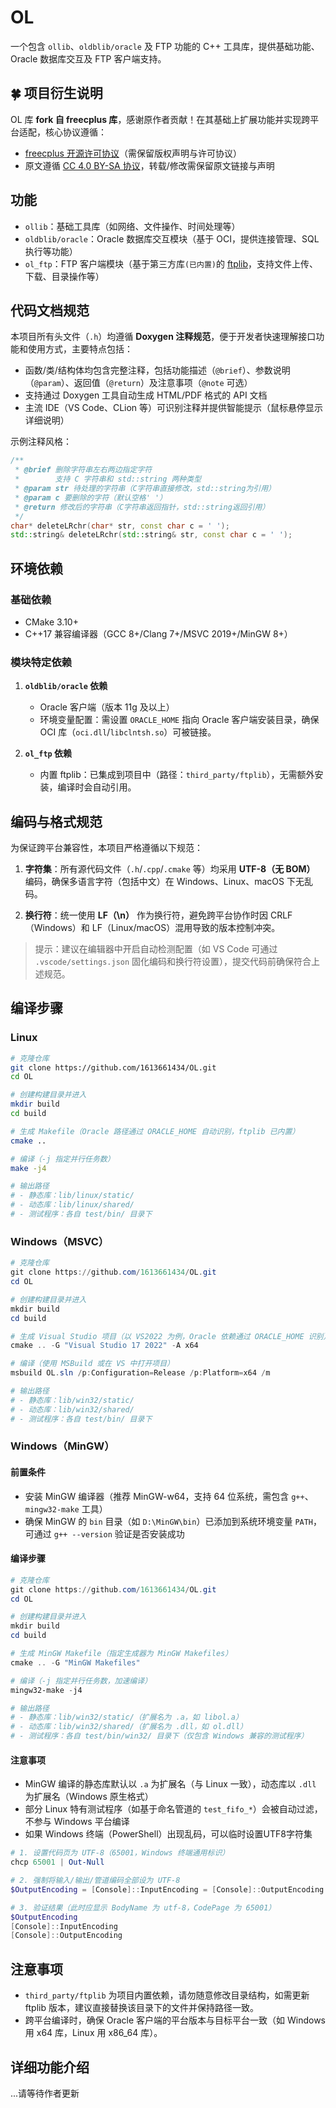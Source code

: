 # OL

一个包含 `ollib`、`oldblib/oracle` 及 FTP 功能的 C++ 工具库，提供基础功能、Oracle 数据库交互及 FTP 客户端支持。

## 🍀 项目衍生说明  
OL 库 **fork 自 freecplus 库**，感谢原作者贡献！在其基础上扩展功能并实现跨平台适配，核心协议遵循：  
- [freecplus 开源许可协议](https://blog.csdn.net/wucz122140729/article/details/105167157)（需保留版权声明与许可协议）  
- 原文遵循 [CC 4.0 BY-SA 协议](https://creativecommons.org/licenses/by-sa/4.0/)，转载/修改需保留原文链接与声明  

## 功能

- `ollib`：基础工具库（如网络、文件操作、时间处理等）
- `oldblib/oracle`：Oracle 数据库交互模块（基于 OCI，提供连接管理、SQL 执行等功能）
- `ol_ftp`：FTP 客户端模块（基于第三方库`(已内置)`的 [ftplib](https://github.com/codebrainz/ftplib)，支持文件上传、下载、目录操作等）

## 代码文档规范

本项目所有头文件（`.h`）均遵循 **Doxygen 注释规范**，便于开发者快速理解接口功能和使用方式，主要特点包括：

- 函数/类/结构体均包含完整注释，包括功能描述（`@brief`）、参数说明（`@param`）、返回值（`@return`）及注意事项（`@note` 可选）
- 支持通过 Doxygen 工具自动生成 HTML/PDF 格式的 API 文档
- 主流 IDE（VS Code、CLion 等）可识别注释并提供智能提示（鼠标悬停显示详细说明）

示例注释风格：
```cpp
/**
 * @brief 删除字符串左右两边指定字符
 *        支持 C 字符串和 std::string 两种类型
 * @param str 待处理的字符串（C字符串直接修改，std::string为引用）
 * @param c 要删除的字符（默认空格' '）
 * @return 修改后的字符串（C字符串返回指针，std::string返回引用）
 */
char* deleteLRchr(char* str, const char c = ' ');
std::string& deleteLRchr(std::string& str, const char c = ' ');
```

## 环境依赖

### 基础依赖
- CMake 3.10+
- C++17 兼容编译器（GCC 8+/Clang 7+/MSVC 2019+/MinGW 8+）

### 模块特定依赖
1. **`oldblib/oracle` 依赖**  
   - Oracle 客户端（版本 11g 及以上）  
   - 环境变量配置：需设置 `ORACLE_HOME` 指向 Oracle 客户端安装目录，确保 OCI 库（`oci.dll`/`libclntsh.so`）可被链接。

2. **`ol_ftp` 依赖**  
   - 内置 ftplib：已集成到项目中（路径：`third_party/ftplib`），无需额外安装，编译时会自动引用。

## 编码与格式规范

为保证跨平台兼容性，本项目严格遵循以下规范：

1. **字符集**：所有源代码文件（`.h`/`.cpp`/`.cmake` 等）均采用 **UTF-8（无 BOM）** 编码，确保多语言字符（包括中文）在 Windows、Linux、macOS 下无乱码。

2. **换行符**：统一使用 **LF（\n）** 作为换行符，避免跨平台协作时因 CRLF（Windows）和 LF（Linux/macOS）混用导致的版本控制冲突。

> 提示：建议在编辑器中开启自动检测配置（如 VS Code 可通过 `.vscode/settings.json` 固化编码和换行符设置），提交代码前确保符合上述规范。

## 编译步骤

### Linux

```bash
# 克隆仓库
git clone https://github.com/1613661434/OL.git
cd OL

# 创建构建目录并进入
mkdir build
cd build

# 生成 Makefile（Oracle 路径通过 ORACLE_HOME 自动识别，ftplib 已内置）
cmake ..

# 编译（-j 指定并行任务数）
make -j4

# 输出路径
# - 静态库：lib/linux/static/
# - 动态库：lib/linux/shared/
# - 测试程序：各自 test/bin/ 目录下
```

### Windows（MSVC）

```powershell
# 克隆仓库
git clone https://github.com/1613661434/OL.git
cd OL

# 创建构建目录并进入
mkdir build
cd build

# 生成 Visual Studio 项目（以 VS2022 为例，Oracle 依赖通过 ORACLE_HOME 识别）
cmake .. -G "Visual Studio 17 2022" -A x64

# 编译（使用 MSBuild 或在 VS 中打开项目）
msbuild OL.sln /p:Configuration=Release /p:Platform=x64 /m

# 输出路径
# - 静态库：lib/win32/static/
# - 动态库：lib/win32/shared/
# - 测试程序：各自 test/bin/ 目录下
```

### Windows（MinGW）

#### 前置条件
- 安装 MinGW 编译器（推荐 MinGW-w64，支持 64 位系统，需包含 `g++`、`mingw32-make` 工具）
- 确保 MinGW 的 `bin` 目录（如 `D:\MinGW\bin`）已添加到系统环境变量 `PATH`，可通过 `g++ --version` 验证是否安装成功

#### 编译步骤
```powershell
# 克隆仓库
git clone https://github.com/1613661434/OL.git
cd OL

# 创建构建目录并进入
mkdir build
cd build

# 生成 MinGW Makefile（指定生成器为 MinGW Makefiles）
cmake .. -G "MinGW Makefiles"

# 编译（-j 指定并行任务数，加速编译）
mingw32-make -j4

# 输出路径
# - 静态库：lib/win32/static/（扩展名为 .a，如 libol.a）
# - 动态库：lib/win32/shared/（扩展名为 .dll，如 ol.dll）
# - 测试程序：各自 test/bin/win32/ 目录下（仅包含 Windows 兼容的测试程序）
```

#### 注意事项
- MinGW 编译的静态库默认以 `.a` 为扩展名（与 Linux 一致），动态库以 `.dll` 为扩展名（Windows 原生格式）
- 部分 Linux 特有测试程序（如基于命名管道的 `test_fifo_*`）会被自动过滤，不参与 Windows 平台编译
- 如果 Windows 终端（PowerShell）出现乱码，可以临时设置UTF8字符集
```powershell
# 1. 设置代码页为 UTF-8（65001，Windows 终端通用标识）
chcp 65001 | Out-Null

# 2. 强制将输入/输出/管道编码全部设为 UTF-8
$OutputEncoding = [Console]::InputEncoding = [Console]::OutputEncoding = New-Object System.Text.UTF8Encoding

# 3. 验证结果（此时应显示 BodyName 为 utf-8，CodePage 为 65001）
$OutputEncoding
[Console]::InputEncoding
[Console]::OutputEncoding
```

## 注意事项
- `third_party/ftplib` 为项目内置依赖，请勿随意修改目录结构，如需更新 ftplib 版本，建议直接替换该目录下的文件并保持路径一致。
- 跨平台编译时，确保 Oracle 客户端的平台版本与目标平台一致（如 Windows 用 x64 库，Linux 用 x86_64 库）。

## 详细功能介绍
...请等待作者更新